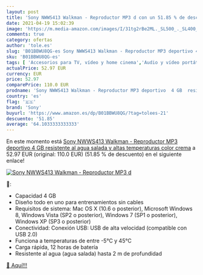 ```yaml
---
layout: post
title: 'Sony NWWS413 Walkman - Reproductor MP3 d con un 51.85 % de descuento'
date: 2021-04-19 15:02:39
image: 'https://m.media-amazon.com/images/I/31tg2rBe2ML._SL500_._SL400_.jpg'
comments: true
category: ofertas
author: 'tole.es'
slug: 'B01BBWU8QG-es Sony NWWS413 Walkman - Reproductor MP3 deportivo 4 GB...'
sku: 'B01BBWU8QG-es'
tags: [ 'Accesorios para TV, vídeo y home cinema','Audio y vídeo portátil','Auriculares para equipo de audio','Auriculares y accesorios','Electrónica','Reproductores de MP3 y MP4 portátiles','TV, vídeo y home cinema','sony', ]
actualPrice: 52.97 EUR
currency: EUR
price: 52.97
comparePrice: 110.0 EUR
prodname: 'Sony NWWS413 Walkman - Reproductor MP3 deportivo  4 GB  resistente al agua salada y altas temperaturas   color crema'
country: 'es'
flag: '🇪🇸'
brand: 'Sony'
buyurl: 'https://www.amazon.es/dp/B01BBWU8QG/?tag=tolees-21'
descuento: '51.85'
average: '64.1033333333333'
---
```


En este momento está [Sony NWWS413 Walkman - Reproductor MP3 deportivo  4 GB  resistente al agua salada y altas temperaturas   color crema](https://www.amazon.es/dp/B01BBWU8QG/?tag=tolees-21) a 52.97 EUR (original: 110.0 EUR) (51.85 %  de descuento) en el siguiente enlace!

[![Sony NWWS413 Walkman - Reproductor MP3 d](https://m.media-amazon.com/images/I/31tg2rBe2ML._SL500_._SL400_.jpg)](https://www.amazon.es/dp/B01BBWU8QG/?tag=tolees-21)

🔎:

- Capacidad 4 GB
- Diseño todo en uno para entrenamientos sin cables
- Requisitos de sistema: Mac OS X (10.6 o posterior), Microsoft Windows 8, Windows Vista (SP2 o posterior), Windows 7 (SP1 o posterior), Windows XP (SP3 o posterior)
- Conectividad: Conexión USB: USB de alta velocidad (compatible con USB 2.0)
- Funciona a temperaturas de entre -5°C y 45°C
- Carga rápida, 12 horas de batería
- Resistente al agua (agua salada) hasta 2 m de profundidad

[🛒 Aquí!!!](https://www.amazon.es/dp/B01BBWU8QG/?tag=tolees-21)
